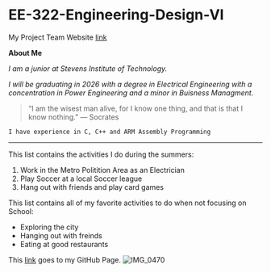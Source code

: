 # EE-322-Engineering-Design-VI

My Project Team Website [link](https://sites.google.com/stevens.edu/cpe-322-group-project-site/home)

**About Me**

*I am a junior at Stevens Institute of Technology.* 

*I will be graduating in 2026 with a degree in Electrical Engineering with a concentration in Power Engineering and a minor in Buisness Managment.*


> “I am the wisest man alive, for I know one thing, and that is that I know nothing.” — Socrates

`I have experience in C, C++ and ARM Assembly Programming`

---

This list contains the activities I do during the summers:
1. Work in the Metro Politition Area as an Electrician
2. Play Soccer at a local Soccer league
3. Hang out with friends and play card games

This list contains all of my favorite activities to do when not focusing on School:
- Exploring the city
- Hanging out with freinds
- Eating at good restaurants 

This [link](https://github.com/MrrcinC/EE-322-Engineering-Design-VI) goes to my GitHub Page.
![IMG_0470](https://github.com/user-attachments/assets/10ff8959-1892-476c-be89-18eac66217a3)

